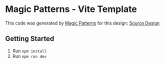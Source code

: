 # Magic Patterns - Vite Template

This code was generated by [Magic Patterns](https://magicpatterns.com) for this design: [Source Design](https://www.magicpatterns.com/c/4vbc3uxvbzhjlhmvrtab1f)

## Getting Started

1. Run `npm install`
2. Run `npm run dev`
